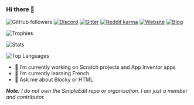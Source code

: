 ### Hi there 👋

![GitHub followers](https://img.shields.io/github/followers/thecoder876?label=Followers&style=flat)
[![Discord](https://img.shields.io/discord/790654326804316221?label=Discord&logo=Discord&style=flat)](https://discord.gg/axqqTWyezJ "Join my Discord server")
[![Gitter](https://badges.gitter.im/thecoder876/community.svg)](https://gitter.im/thecoder876/community?utm_source=badge&utm_medium=badge&utm_campaign=pr-badge)
[![Reddit karma](https://img.shields.io/reddit/user-karma/combined/theredditor876?label=Reddit%20karma&logo=reddit)](https://www.reddit.com/user/theredditor876/ "Visit my Reddit profile")
[![Website](https://img.shields.io/badge/Website-thecoder876.github.io-blue)](https://thecoder876.github.io "Visit my website")
[![Blog](https://img.shields.io/badge/Blog-thecoder876.blogspot.com-blue)](https://thecoder876.blogspot.com "Visit my blog")

![Trophies](https://github-profile-trophy.vercel.app/?username=thecoder876&theme=darkhub)

![Stats](https://github-readme-stats.vercel.app/api?username=thecoder876&theme=dark&count_private=true&custom_title=Stats)

![Top Languages](https://github-readme-stats.vercel.app/api/top-langs/?username=thecoder876&theme=dark&count_private=true&custom_title=Top%20Languages)

- 🔭 I’m currently working on Scratch projects and App Inventor apps
- 🌱 I’m currently learning French
- 💬 Ask me about Blocky or HTML

_**Note:** I do not own the SimpleEdit repo or organisation. I am just a member and contributor._
